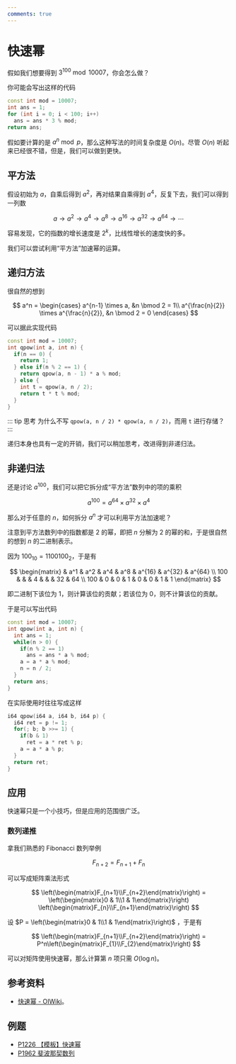 ```yaml
---
comments: true
---
```


# 快速幂

假如我们想要得到 $3^{100} \bmod 10007$，你会怎么做？

你可能会写出这样的代码

```cpp
const int mod = 10007;
int ans = 1;
for (int i = 0; i < 100; i++)
  ans = ans * 3 % mod;
return ans;
```

假如要计算的是 $a^n \bmod p$，那么这种写法的时间复杂度是 $O(n)$。尽管 $O(n)$ 听起来已经很不错，但是，我们可以做到更快。

## 平方法

假设初始为 $a$，自乘后得到 $a^2$，再对结果自乘得到 $a^4$，反复下去，我们可以得到一列数

$$
a \to a^2 \to a^{4} \to a^{8} \to a^{16} \to a^{32} \to a^{64} \to \cdots
$$

容易发现，它的指数的增长速度是 $2^k$，比线性增长的速度快的多。

我们可以尝试利用“平方法”加速幂的运算。

## 递归方法

很自然的想到

$$
a^n = \begin{cases}
a^{n-1} \times a, &n \bmod 2 = 1\\
a^{\frac{n}{2}} \times a^{\frac{n}{2}}, &n \bmod 2 = 0
\end{cases}
$$

可以据此实现代码

```cpp
const int mod = 10007;
int qpow(int a, int n) {
  if(n == 0) {
    return 1;
  } else if(n % 2 == 1) {
    return qpow(a, n - 1) * a % mod;
  } else {
    int t = qpow(a, n / 2);
    return t * t % mod;
  }
}
```

::: tip 思考
为什么不写 `qpow(a, n / 2) * qpow(a, n / 2)`，而用 `t` 进行存储？
:::

递归本身也具有一定的开销，我们可以稍加思考，改进得到非递归法。

## 非递归法

还是讨论 $a^{100}$，我们可以把它拆分成“平方法”数列中的项的乘积

$$
a^{100} = a^{64} \times a^{32} \times a^4
$$

那么对于任意的 $n$，如何拆分 $a^n$ 才可以利用平方法加速呢？

注意到平方法数列中的指数都是 $2$ 的幂，即把 $n$ 分解为 $2$ 的幂的和，于是很自然的想到 $n$ 的二进制表示。

因为 $100_{10} = 1100100_2$，于是有

$$
\begin{matrix}
& a^1 & a^2 & a^4 & a^8 & a^{16} & a^{32} & a^{64} \\
100 & & & 4 & & & 32 & 64 \\
100 & 0 & 0 & 1 & 0 & 0 & 1 & 1
\end{matrix}
$$

即二进制下该位为 $1$，则计算该位的贡献；若该位为 $0$，则不计算该位的贡献。

于是可以写出代码

```cpp
const int mod = 10007;
int qpow(int a, int n) {
  int ans = 1;
  while(n > 0) {
    if(n % 2 == 1)
      ans = ans * a % mod;
    a = a * a % mod;
    n = n / 2;
  }
  return ans;
}
```

在实际使用时往往写成这样

```cpp
i64 qpow(i64 a, i64 b, i64 p) {
  i64 ret = p != 1;
  for(; b; b >>= 1) {
    if(b & 1)
      ret = a * ret % p;
    a = a * a % p;
  }
  return ret;
}
```

## 应用

快速幂只是一个小技巧，但是应用的范围很广泛。

### 数列递推

拿我们熟悉的 Fibonacci 数列举例

$$
F_{n+2} = F_{n+1} + F_{n}
$$

可以写成矩阵乘法形式

$$
\left(\begin{matrix}F_{n+1}\\F_{n+2}\end{matrix}\right)
= \left(\begin{matrix}0 & 1\\1 & 1\end{matrix}\right)
\left(\begin{matrix}F_{n}\\F_{n+1}\end{matrix}\right)
$$

设 $P = \left(\begin{matrix}0 & 1\\1 & 1\end{matrix}\right)$ ，于是有

$$
\left(\begin{matrix}F_{n+1}\\F_{n+2}\end{matrix}\right)
= P^n\left(\begin{matrix}F_{1}\\F_{2}\end{matrix}\right)
$$

可以对矩阵使用快速幂，那么计算第 $n$ 项只需 $O(\log n)$。

## 参考资料

- [快速幂 - OIWiki](https://oi-wiki.org/math/binary-exponentiation/)。

## 例题

- [P1226 【模板】快速幂](https://www.luogu.com.cn/problem/P1226)
- [P1962 斐波那契数列](https://www.luogu.com.cn/problem/P1962)
